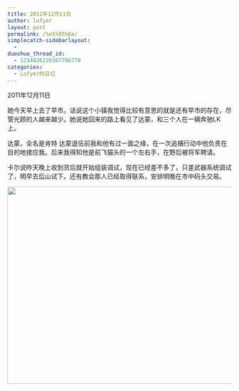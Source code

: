 ```yaml
---
title: 2011年12月11日
author: lofyer
layout: post
permalink: /%e5%95%8a/
simplecatch-sidebarlayout:
  - 
duoshuo_thread_id:
  - 1234836220387786770
categories:
  - Lofyer的日记
---
```

2011年12月11日

她今天早上去了早市。话说这个小镇我觉得比较有意思的就是还有早市的存在，尽管光顾的人越来越少。她说她回来的路上看见了达蒙，和三个人在一辆奔驰LK上。

达蒙，全名是肯特 达蒙退伍前我和他有过一面之缘，在一次追捕行动中他负责在目的地接应我。后来我得知他是前飞猫头的一个左右手，在野后被将军聘请。

卡尔说昨天晚上收到货后就开始组装调试，现在已经差不多了，只差武器系统调试了，明早去后山试下。还有教会那人已经取得联系，安排明晚在市中码头交易。

[<img class="alignnone size-full wp-image-665" title="660" src="http://lofyer.org/wp-content/uploads/2011/12/66011.jpg" alt="" width="636" height="442" />][1]

 [1]: http://lofyer.org/wp-content/uploads/2011/12/66011.jpg